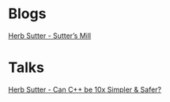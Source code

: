 # Blogs

[Herb Sutter - Sutter’s Mill](https://herbsutter.com/)

# Talks

[Herb Sutter - Can C++ be 10x Simpler & Safer?](https://www.youtube.com/watch?v=ELeZAKCN4tY)
